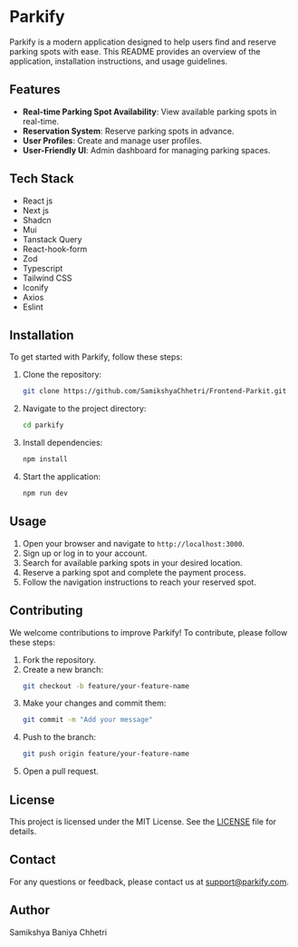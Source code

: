 # Parkify

Parkify is a modern application designed to help users find and reserve parking spots with ease. This README provides an overview of the application, installation instructions, and usage guidelines.

## Features

- **Real-time Parking Spot Availability**: View available parking spots in real-time.
- **Reservation System**: Reserve parking spots in advance.
- **User Profiles**: Create and manage user profiles.
- **User-Friendly UI**: Admin dashboard for managing parking spaces.

## Tech Stack

- React js
- Next js
- Shadcn
- Mui
- Tanstack Query
- React-hook-form
- Zod
- Typescript
- Tailwind CSS
- Iconify
- Axios
- Eslint

## Installation

To get started with Parkify, follow these steps:

1. Clone the repository:
   ```bash
   git clone https://github.com/SamikshyaChhetri/Frontend-Parkit.git
   ```
2. Navigate to the project directory:
   ```bash
   cd parkify
   ```
3. Install dependencies:
   ```bash
   npm install
   ```
4. Start the application:
   ```bash
   npm run dev
   ```

## Usage

1. Open your browser and navigate to `http://localhost:3000`.
2. Sign up or log in to your account.
3. Search for available parking spots in your desired location.
4. Reserve a parking spot and complete the payment process.
5. Follow the navigation instructions to reach your reserved spot.

## Contributing

We welcome contributions to improve Parkify! To contribute, please follow these steps:

1. Fork the repository.
2. Create a new branch:
   ```bash
   git checkout -b feature/your-feature-name
   ```
3. Make your changes and commit them:
   ```bash
   git commit -m "Add your message"
   ```
4. Push to the branch:
   ```bash
   git push origin feature/your-feature-name
   ```
5. Open a pull request.

## License

This project is licensed under the MIT License. See the [LICENSE](LICENSE) file for details.

## Contact

For any questions or feedback, please contact us at support@parkify.com.

## Author

Samikshya Baniya Chhetri
